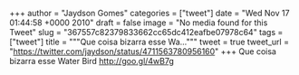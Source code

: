 
+++
author = "Jaydson Gomes"
categories = ["tweet"]
date = "Wed Nov 17 01:44:58 +0000 2010"
draft = false
image = "No media found for this Tweet"
slug = "367557c82379833662cc65dc412eafbe07978c64"
tags = ["tweet"]
title = """Que coisa bizarra esse Wa..."""
tweet = true
tweet_url = "https://twitter.com/jaydson/status/4711563780956160"
+++
Que coisa bizarra esse Water Bird http://goo.gl/4wB7g
